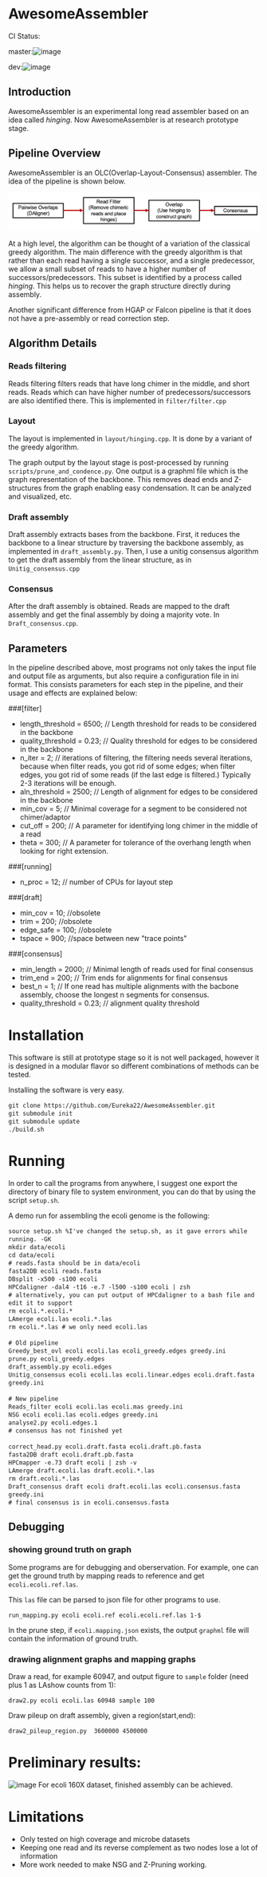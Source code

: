 # AwesomeAssembler

CI Status: 

master:![image](https://magnum.travis-ci.com/fxia22/AwesomeAssembler.svg?token=i41xfGcHb72GYFyZnvtg&branch=master)

dev:![image](https://magnum.travis-ci.com/fxia22/AwesomeAssembler.svg?token=i41xfGcHb72GYFyZnvtg&branch=dev)

## Introduction 

AwesomeAssembler is an experimental long read assembler based on an idea called _hinging_. Now AwesomeAssembler is at research prototype stage.

## Pipeline Overview

AwesomeAssembler is an OLC(Overlap-Layout-Consensus) assembler. The idea of the pipeline is shown below. 

![image](High_level_overview.png)

At a high level, the algorithm can be thought of a variation of the classical greedy algorithm.
The main difference with the greedy algorithm is that rather than each read having a single successor,
and a single predecessor, we allow a small subset of reads to have a higher number of successors/predecessors.
This subset is identified by a process called _hinging_. This helps us to recover the graph structure
directly during assembly.

Another significant difference from HGAP or Falcon pipeline is that it does not have a pre-assembly or read correction step. 



## Algorithm Details

### Reads filtering
Reads filtering filters reads that have long chimer in the middle, and short reads.
Reads which can have higher number of predecessors/successors are also identified there. 
This is implemented in `filter/filter.cpp`

### Layout 
The layout is implemented in `layout/hinging.cpp`. It is done by a variant of the greedy algorithm.

The graph output by the layout stage  is post-processed by running `scripts/prune_and_condence.py`.
One output is a graphml file which is the graph representation of the backbone.
This removes dead ends and Z-structures from the graph enabling easy condensation.
It can be analyzed and visualized, etc. 

### Draft assembly

Draft assembly extracts bases from the backbone. First, it reduces the backbone to a linear structure by traversing the backbone assembly, as implemented in `draft_assembly.py`. Then, I use a unitig consensus algorithm to get the draft assembly from the linear structure, as in `Unitig_consensus.cpp`

### Consensus

After the draft assembly is obtained. Reads are mapped to the draft assembly and get the final assembly by doing a majority vote. In `Draft_consensus.cpp`.

## Parameters

In the pipeline described above, most programs not only takes the input file and output file as arguments, but also require a configuration file in ini format. This consists parameters for each step in the pipeline, and their usage and effects are explained below:


###[filter]
- length_threshold = 6500; // Length threshold for reads to be considered in the backbone
- quality_threshold = 0.23; // Quality threshold for edges to be considered in the backbone 
- n_iter = 2; // iterations of filtering, the filtering needs several iterations, because when filter reads, you got rid of some edges; when filter edges, you got rid of some reads (if the last edge is filtered.) Typically 2-3 iterations will be enough.
- aln_threshold = 2500; // Length of alignment for edges to be considered in the backbone
- min_cov = 5; // Minimal coverage for a segment to be considered not chimer/adaptor
- cut_off = 200; // A parameter for identifying long chimer in the middle of a read
- theta = 300; // A parameter for tolerance of the overhang length when looking for right extension.


###[running]
- n_proc = 12; // number of CPUs for layout step

###[draft]
- min_cov = 10; //obsolete
- trim = 200; //obsolete
- edge_safe = 100; //obsolete
- tspace = 900; //space between new "trace points"


###[consensus]
- min_length = 2000; // Minimal length of reads used for final consensus
- trim_end = 200; // Trim ends for alignments for final consensus
- best_n = 1; // If one read has multiple alignments with the bacbone assembly, choose the longest n segments for consensus.
- quality_threshold = 0.23; // alignment quality threshold

# Installation

This software is still at prototype stage so it is not well packaged, however it is designed in a modular flavor so different combinations of methods can be tested. 

Installing the software is very easy. 

```
git clone https://github.com/Eureka22/AwesomeAssembler.git
git submodule init
git submodule update
./build.sh
```

# Running

In order to call the programs from anywhere, I suggest one export the directory of binary file to system environment, you can do that by using the script `setup.sh`.

A demo run for assembling the ecoli genome is the following:

```
source setup.sh %I've changed the setup.sh, as it gave errors while running. -GK
mkdir data/ecoli
cd data/ecoli
# reads.fasta should be in data/ecoli
fasta2DB ecoli reads.fasta
DBsplit -x500 -s100 ecoli     
HPCdaligner -dal4 -t16 -e.7 -l500 -s100 ecoli | zsh
# alternatively, you can put output of HPCdaligner to a bash file and edit it to support 
rm ecoli.*.ecoli.*
LAmerge ecoli.las ecoli.*.las
rm ecoli.*.las # we only need ecoli.las

# Old pipeline
Greedy_best_ovl ecoli ecoli.las ecoli_greedy.edges greedy.ini
prune.py ecoli_greedy.edges
draft_assembly.py ecoli.edges
Unitig_consensus ecoli ecoli.las ecoli.linear.edges ecoli.draft.fasta greedy.ini

# New pipeline
Reads_filter ecoli ecoli.las ecoli.mas greedy.ini
NSG ecoli ecoli.las ecoli.edges greedy.ini
analyse2.py ecoli.edges.1
# consensus has not finished yet

correct_head.py ecoli.draft.fasta ecoli.draft.pb.fasta 
fasta2DB draft ecoli.draft.pb.fasta
HPCmapper -e.73 draft ecoli | zsh -v 
LAmerge draft.ecoli.las draft.ecoli.*.las
rm draft.ecoli.*.las
Draft_consensus draft ecoli draft.ecoli.las ecoli.consensus.fasta greedy.ini 
# final consensus is in ecoli.consensus.fasta
```

## Debugging

### showing ground truth on graph
Some programs are for debugging and oberservation. For example, one can get the ground truth by mapping reads to reference and get `ecoli.ecoli.ref.las`.

This `las` file can be parsed to json file for other programs to use. 

```
run_mapping.py ecoli ecoli.ref ecoli.ecoli.ref.las 1-$ 
```

In the prune step, if `ecoli.mapping.json` exists, the output `graphml` file will contain the information of ground truth. 

### drawing alignment graphs and mapping graphs
Draw a read, for example 60947, and output figure to `sample` folder (need plus 1 as LAshow counts from 1):

```
draw2.py ecoli ecoli.las 60948 sample 100
```

Draw pileup on draft assembly, given a region(start,end):

```
draw2_pileup_region.py  3600000 4500000 
```

# Preliminary results:
![image](http://fxia.me/assets/img/awe.png)
For ecoli 160X dataset, finished assembly can be achieved. 


# Limitations

- Only tested on high coverage and microbe datasets
- Keeping one read and its reverse complement as two nodes lose a lot of information
- More work needed to make NSG and Z-Pruning working. 
